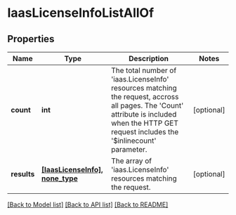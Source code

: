 # IaasLicenseInfoListAllOf

## Properties
Name | Type | Description | Notes
------------ | ------------- | ------------- | -------------
**count** | **int** | The total number of &#39;iaas.LicenseInfo&#39; resources matching the request, accross all pages. The &#39;Count&#39; attribute is included when the HTTP GET request includes the &#39;$inlinecount&#39; parameter. | [optional] 
**results** | [**[IaasLicenseInfo], none_type**](IaasLicenseInfo.md) | The array of &#39;iaas.LicenseInfo&#39; resources matching the request. | [optional] 

[[Back to Model list]](../README.md#documentation-for-models) [[Back to API list]](../README.md#documentation-for-api-endpoints) [[Back to README]](../README.md)


